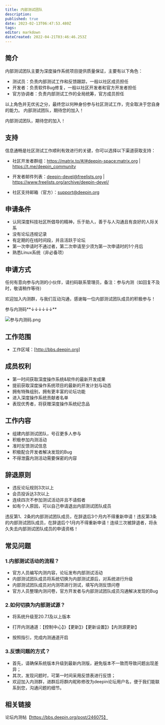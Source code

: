 ```yaml
---
title: 内部测试团队
description: 
published: true
date: 2023-02-13T06:47:53.480Z
tags: 
editor: markdown
dateCreated: 2022-04-21T03:46:46.253Z
---
```


## 简介

内部测试团队主要为深度操作系统项目提供质量保证，主要有以下角色：

* 测试员：负责内部测试工作和反馈跟踪，一般以社区成员担任
* 开发者：负责软件Bug修复，一般以社区开发者和官方开发者担任
* 官方协调者：负责内部测试工作的全局统筹，官方成员担任

以上角色并无优劣之分，最终您以何种身份参与社区测试工作，完全取决于您自身的能力。 内部测试团队，期待您的加入！

内部测试团队，期待您的加入！

## 支持

信息通畅是社区测试工作顺利有效进行的关键，你可以选择以下渠道获取支持：

* 社区开发者群组：https://matrix.to/#/#deepin-space:matrix.org | https://t.me/deepin_community

* 开发者邮件列表：deepin-devel@freelists.org | https://www.freelists.org/archive/deepin-devel/
* 社区支持邮箱（官方）：support@deepin.org

## 申请条件

* 认同深度科技社区所倡导的精神，乐于助人，善于与人沟通且有良好的人际关系
* 没有论坛违规记录
* 有定期的在线时间段，并且活跃于论坛
* 第一次申请时不通过者，第二次申请至少须为第一次申请时的1个月后
* 熟悉Linux系统（非必备项）

## 申请方式
任何有意向参与内测的小伙伴，请扫码联系管理员，备注：参与内测（如回复不及时，敬请稍作等待）

欢迎加入内测群，与我们互动沟通，感谢每一位内部测试团队成员的积极参与！

参与内测码**↓↓↓↓↓↓**

![参与内测码.png](/参与内测码.png)

## 工作范围

* 工作区域：[http://bbs.deepin.org]


## 成员权利

* 第一时间获取深度操作系统&软件的最新开发成果
* 提前获取深度操作系统项目的最新的开发计划与动态
* 拥有特殊组别，拥有更丰富的论坛功能
* 进入深度操作系统贡献者名单
* 表现优秀者，将获赠深度操作系统纪念品

## 工作内容

* 组建内部测试团队，号召更多人参与
* 积极参加内测活动
* 准时反馈测试信息
* 积极配合开发者解决发现的Bug
* 不得泄露内测活动需要保密的内容

## 辞退原则

* 违反论坛规则3次以上
* 会员投诉达3次以上
* 连续四次不参加测试活动并且不请假者
* 如有个人原因，可以自己申请退出内部测试团队成员

违反第1、2条的内部测试团队成员，在辞退后3个月内不得重新申请！违反第3条的内部测试团队成员，在辞退后个1月内不得重新申请！连续三次被辞退者，将永久失去内部测试团队成员的申请资格！

## 常见问题

### 1.内部测试活动的流程？

* 官方人员编写内测内容，论坛发布内部测试活动
* 内部测试团队成员将系统切换为内部测试源后，对系统进行升级
* 内部测试团队成员对内测项进行测试，填写内测反馈问卷
* 官方人员整理内测问卷，官方开发者与内部测试团队成员沟通解决发现的Bug

### 2.如何切换为内部测试源？

* 将系统升级至20.7.1及以上版本

* 打开内测通道：【控制中心】》【更新】》【更新设置】》【内测源更新】

* 按照指引，完成内测通道开启

### 3.反馈问题的方式？
* 首先，请确保系统版本升级到最新内测版，避免版本不一致而导致问题出现差异；
* 其次，发现问题时，可第一时间采用反馈表进行反馈；
* 欢迎加入内测群，进群后将群内昵称修改为deepin论坛用户名，便于我们能联系到您，沟通问题的细节。



## 相关链接
论坛内测帖【https://bbs.deepin.org/post/246075】
